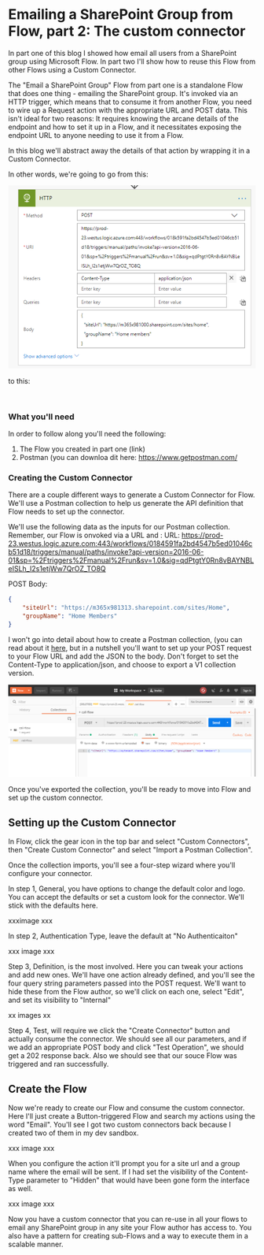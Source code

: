 # Emailing a SharePoint Group from Flow, part 2: The custom connector

In part one of this blog I showed how email all users from a SharePoint group using Microsoft Flow. In part two I'll show how to reuse this Flow from other Flows using a Custom Connector.

The "Email a SharePoint Group" Flow from part one is a standalone Flow that does one thing - emailing the SharePoint group. It's invoked via an HTTP trigger, which means that to consume it from another Flow, you need to wire up a Request action with the appropriate URL and POST data. This isn't ideal for two reasons: It requires knowing the arcane details of the endpoint and how to set it up in a Flow, and it necessitates exposing the endpoint URL to anyone needing to use it from a Flow.

In this blog we'll abstract away the details of that action by wrapping it in a Custom Connector.

In other words, we're going to go from this:

![alt text](https://raw.githubusercontent.com/dgusoff/blog/master/email-sharepoint-group-from-flow/call-flow.png "Call Flow from another flow")


to this:

<image of custom connector in action>

### What you'll need
In order to follow along you'll need the following:
1. The Flow you created in part one (link)
2. Postman (you can downloa dit here: https://www.getpostman.com/

### Creating the Custom Connector

There are a couple different ways to generate a Custom Connector for Flow. We'll use a Postman collection to help us generate the API definition that Flow needs to set up the connector.

We'll use the following data as the inputs for our Postman collection. Remember, our Flow is onvoked via a URL and :
URL: https://prod-23.westus.logic.azure.com:443/workflows/0184591fa2bd4547b5ed01046cb51d18/triggers/manual/paths/invoke?api-version=2016-06-01&sp=%2Ftriggers%2Fmanual%2Frun&sv=1.0&sig=qdPtgtY0Rn8vBAYNBLeISLh_I2s1etjWw7QrOZ_TO8Q

POST Body:
````json
{
    "siteUrl": "https://m365x981313.sharepoint.com/sites/Home",
    "groupName": "Home Members"
}
````

I won't go into detail about how to create a Postman collection, (you can read about it [here](https://www.getpostman.com/docs/v6/postman/collections/creating_collections), but in a nutshell you'll want to set up your POST request to your Flow URL and add the JSON to the body. Don't forget to set the Content-Type to application/json, and choose to export a V1 collection version.

![alt text](https://github.com/dgusoff/blog/blob/master/email-sharepoint-group-from-flow/Postman.png? "Postman collection")

Once you've exported the collection, you'll be ready to move into Flow and set up the custom connector.

## Setting up the Custom Connector

In Flow, click the gear icon in the top bar and select "Custom Connectors", then "Create Custom Connector" and select "Import a Postman Collection".

Once the collection imports, you'll see a four-step wizard where you'll configure your connector.

In step 1, General, you have options to change the default color and logo. You can accept the defaults or set a custom look for the connector. We'll stick with the defaults here.

xxximage xxx

In step 2, Authentication Type, leave the default at "No Authenticaiton"

xxx image xxx

Step 3, Definition, is the most involved. Here you can tweak your actions and add new ones. We'll have one action already defined, and you'll see the four query string parameters passed into the POST request. We'll want to hide these from the Flow author, so we'll click on each one, select "Edit", and set its visibility to "Internal"

xx images xx

Step 4, Test, will require we click the "Create Connector" button and actually consume the connector. We should see all our parameters, and if we add an appropriate POST body and click "Test Operation", we should get a 202 response back. Also we should see that our souce Flow was triggered and ran successfully.

## Create the Flow

Now we're ready to create our Flow and consume the custom connector. Here I'll just create a Button-triggered Flow and search my actions using the word "Email". You'll see I got two custom connectors back because I created two of them in my dev sandbox.

xxx image xxx 

When you configure the action it'll prompt you for a site url and a group name where the email will be sent. If I had set the visibility of the Content-Type parameter to "Hidden" that would have been gone form the interface as well.

xxx image xxx

Now you have a custom connector that you can re-use in all your flows to email any SharePoint group in any site your Flow author has access to. You also have a pattern for creating sub-Flows and a way to execute them in a scalable manner.
















  
  
  
  
  
  
  


